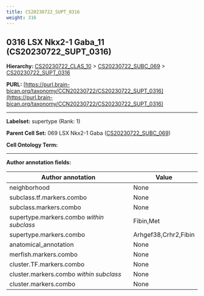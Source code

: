```yaml
---
title: CS20230722_SUPT_0316
weight: 316
---
```

## 0316 LSX Nkx2-1 Gaba_11 (CS20230722_SUPT_0316)
<b>Hierarchy: </b>
[CS20230722_CLAS_10](../CS20230722_CLAS_10) >
[CS20230722_SUBC_069](../CS20230722_SUBC_069) >
[CS20230722_SUPT_0316](../CS20230722_SUPT_0316)

**PURL:** [https://purl.brain-bican.org/taxonomy/CCN20230722/CS20230722_SUPT_0316](https://purl.brain-bican.org/taxonomy/CCN20230722/CS20230722_SUPT_0316)

---


**Labelset:** supertype (Rank: 1)

**Parent Cell Set:** 069 LSX Nkx2-1 Gaba ([CS20230722_SUBC_069](../CS20230722_SUBC_069))



**Cell Ontology Term:** 

[MARKER GENES.]: #


---

[TRANSFERRED ANNOTATIONS.]: #


[AUTHOR ANNOTATION FIELDS.]: #


**Author annotation fields:**

| Author annotation | Value |
|-------------------|-------|
|neighborhood|None|
|subclass.tf.markers.combo|None|
|subclass.markers.combo|None|
|supertype.markers.combo _within subclass_|Fibin,Met|
|supertype.markers.combo|Arhgef38,Crhr2,Fibin|
|anatomical_annotation|None|
|merfish.markers.combo|None|
|cluster.TF.markers.combo|None|
|cluster.markers.combo _within subclass_|None|
|cluster.markers.combo|None|
